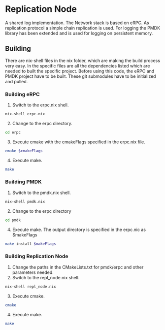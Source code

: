 # Replication Node
A shared log implementation. The Network stack is based on eRPC. 
As replication protocol a simple chain replication is used.
For logging the PMDK library has been extended and is used for logging on persistent memory.

## Building
There are nix-shell files in the nix folder, which are making the build process very easy.
In the specific files are all the dependencies listed which are needed to built the specific project.
Before using this code, the eRPC and PMDK project have to be built.
These git submodules have to be initialized and pulled.

### Building eRPC
1. Switch to the erpc.nix shell.
```bash
nix-shell erpc.nix
```
2. Change to the erpc directory.
```bash
cd erpc
```
3. Execute cmake with the cmakeFlags specified in the erpc.nix file.
```bash
cmake $cmakeFlags
```
4. Execute make. 
```bash
make
```

### Building PMDK
1. Switch to the pmdk.nix shell.
```bash
nix-shell pmdk.nix
```
2. Change to the erpc directory
```bash
cd pmdk
```
4. Execute make. The output directory is specified in the erpc.nic as $makeFlags
```bash
make install $makeFlags
```

### Building Replication Node
1. Change the paths in the CMakeLists.txt for pmdk/erpc and other parameters needed.
2. Switch to the repl_node.nix shell.
```bash
nix-shell repl_node.nix
```
3. Execute cmake.
```bash
cmake
```
4. Execute make.
```bash
make
```